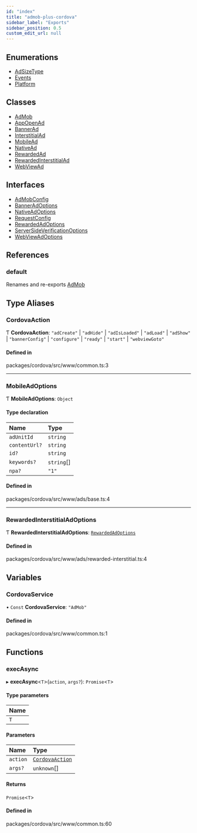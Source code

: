 ```yaml
---
id: "index"
title: "admob-plus-cordova"
sidebar_label: "Exports"
sidebar_position: 0.5
custom_edit_url: null
---
```


## Enumerations

- [AdSizeType](enums/AdSizeType.md)
- [Events](enums/Events.md)
- [Platform](enums/Platform.md)

## Classes

- [AdMob](classes/AdMob.md)
- [AppOpenAd](classes/AppOpenAd.md)
- [BannerAd](classes/BannerAd.md)
- [InterstitialAd](classes/InterstitialAd.md)
- [MobileAd](classes/MobileAd.md)
- [NativeAd](classes/NativeAd.md)
- [RewardedAd](classes/RewardedAd.md)
- [RewardedInterstitialAd](classes/RewardedInterstitialAd.md)
- [WebViewAd](classes/WebViewAd.md)

## Interfaces

- [AdMobConfig](interfaces/AdMobConfig.md)
- [BannerAdOptions](interfaces/BannerAdOptions.md)
- [NativeAdOptions](interfaces/NativeAdOptions.md)
- [RequestConfig](interfaces/RequestConfig.md)
- [RewardedAdOptions](interfaces/RewardedAdOptions.md)
- [ServerSideVerificationOptions](interfaces/ServerSideVerificationOptions.md)
- [WebViewAdOptions](interfaces/WebViewAdOptions.md)

## References

### default

Renames and re-exports [AdMob](classes/AdMob.md)

## Type Aliases

### CordovaAction

Ƭ **CordovaAction**: ``"adCreate"`` \| ``"adHide"`` \| ``"adIsLoaded"`` \| ``"adLoad"`` \| ``"adShow"`` \| ``"bannerConfig"`` \| ``"configure"`` \| ``"ready"`` \| ``"start"`` \| ``"webviewGoto"``

#### Defined in

packages/cordova/src/www/common.ts:3

___

### MobileAdOptions

Ƭ **MobileAdOptions**: `Object`

#### Type declaration

| Name | Type |
| :------ | :------ |
| `adUnitId` | `string` |
| `contentUrl?` | `string` |
| `id?` | `string` |
| `keywords?` | `string`[] |
| `npa?` | ``"1"`` |

#### Defined in

packages/cordova/src/www/ads/base.ts:4

___

### RewardedInterstitialAdOptions

Ƭ **RewardedInterstitialAdOptions**: [`RewardedAdOptions`](interfaces/RewardedAdOptions.md)

#### Defined in

packages/cordova/src/www/ads/rewarded-interstitial.ts:4

## Variables

### CordovaService

• `Const` **CordovaService**: ``"AdMob"``

#### Defined in

packages/cordova/src/www/common.ts:1

## Functions

### execAsync

▸ **execAsync**\<`T`\>(`action`, `args?`): `Promise`\<`T`\>

#### Type parameters

| Name |
| :------ |
| `T` |

#### Parameters

| Name | Type |
| :------ | :------ |
| `action` | [`CordovaAction`](#cordovaaction) |
| `args?` | `unknown`[] |

#### Returns

`Promise`\<`T`\>

#### Defined in

packages/cordova/src/www/common.ts:60
